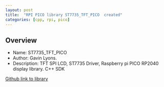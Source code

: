 ```yaml
---
layout: post
title:  "RPI PICO library ST7735_TFT_PICO  created"
categories: [cpp, rpi, pico]
---
```


Overview
--------------------------------------------
* Name: ST7735_TFT_PICO 
* Author: Gavin Lyons.
* Description:
TFT SPI LCD, ST7735 Driver, Raspberry pi PICO RP2040 display library. C++ SDK 


[Github link to library](https://github.com/gavinlyonsrepo/ST7735_TFT_PICO)



